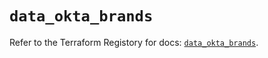 # `data_okta_brands`

Refer to the Terraform Registory for docs: [`data_okta_brands`](https://www.terraform.io/docs/providers/okta/d/brands).
